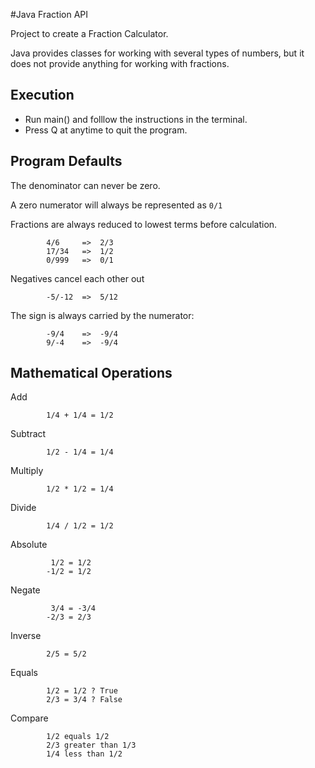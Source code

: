 #Java Fraction API


Project to create a Fraction Calculator.

Java provides classes for working with several types of numbers, but it does not provide anything for working with fractions.

## Execution

- Run main() and folllow the instructions in the terminal.
- Press Q at anytime to quit the program.

## Program Defaults

The denominator can never be zero.

A zero numerator will always be represented as `0/1`

Fractions are always reduced to lowest terms before calculation.

			4/6		=>	2/3
			17/34	=>	1/2
			0/999	=> 	0/1

Negatives cancel each other out

			-5/-12	=> 	5/12

The sign is always carried by the numerator:

			-9/4  	=> 	-9/4
			9/-4  	=> 	-9/4


## Mathematical Operations

Add

			1/4 + 1/4 = 1/2

Subtract

			1/2 - 1/4 = 1/4
		
Multiply

			1/2 * 1/2 = 1/4

Divide

			1/4 / 1/2 = 1/2

Absolute

			 1/2 = 1/2
			-1/2 = 1/2

Negate

			 3/4 = -3/4 
			-2/3 = 2/3

Inverse

			2/5 = 5/2

Equals

			1/2 = 1/2 ? True
			2/3 = 3/4 ? False

Compare

			1/2 equals 1/2
			2/3 greater than 1/3
			1/4 less than 1/2


